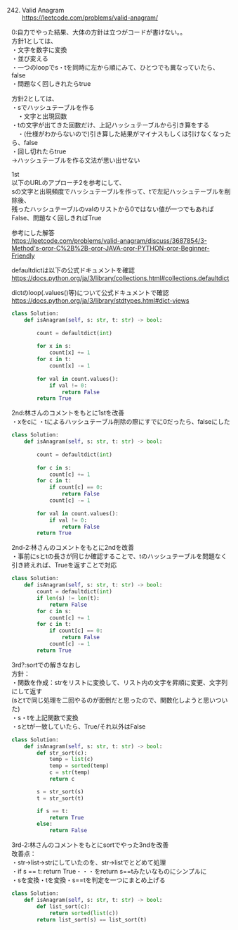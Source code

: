 242. Valid Anagram   
https://leetcode.com/problems/valid-anagram/

0:自力でやった結果、大体の方針は立つがコードが書けない。。    
方針1としては、      
・文字を数字に変換   
・並び変える   
・一つのloopでs・tを同時に左から順にみて、ひとつでも異なっていたら、false   
・問題なく回しきれたらtrue   

方針2としては、    
・sでハッシュテーブルを作る      
　・文字と出現回数   
・tの文字が出てきた回数だけ、上記ハッシュテーブルから引き算をする   
　・(仕様がわからないので)引き算した結果がマイナスもしくは引けなくなったら、false   
・回し切れたらtrue   
→ハッシュテーブルを作る文法が思い出せない   

1st   
以下のURLのアプローチ2を参考にして、      
sの文字と出現頻度でハッシュテーブルを作って、tで左記ハッシュテーブルを削除後、   
残ったハッシュテーブルのvalのリストから0ではない値が一つでもあればFalse、問題なく回しきればTrue   

参考にした解答   
https://leetcode.com/problems/valid-anagram/discuss/3687854/3-Method's-oror-C%2B%2B-oror-JAVA-oror-PYTHON-oror-Beginner-Friendly   

defaultdictは以下の公式ドキュメントを確認   
https://docs.python.org/ja/3/library/collections.html#collections.defaultdict   

dictのloop(.values()等)について公式ドキュメントで確認   
https://docs.python.org/ja/3/library/stdtypes.html#dict-views   


```python
class Solution:
    def isAnagram(self, s: str, t: str) -> bool:
        
        count = defaultdict(int)
        
        for x in s:
            count[x] += 1
        for x in t:
            count[x] -= 1
            
        for val in count.values():
            if val != 0:
                return False
        return True

```

2nd:林さんのコメントをもとに1stを改善   
・xをcに
・tによるハッシュテーブル削除の際にすでに0だったら、falseにした
```python
class Solution:
    def isAnagram(self, s: str, t: str) -> bool:
        
        count = defaultdict(int)
        
        for c in s:
            count[c] += 1
        for c in t:
            if count[c] == 0:
                return False
            count[c] -= 1
            
        for val in count.values():
            if val != 0:
                return False
        return True

```
2nd-2:林さんのコメントをもとに2ndを改善   
・事前にsとtの長さが同じか確認することで、tのハッシュテーブルを問題なく引き終えれば、Trueを返すことで対応         
```python
class Solution:
    def isAnagram(self, s: str, t: str) -> bool:
        count = defaultdict(int)
        if len(s) != len(t):
            return False
        for c in s:
            count[c] += 1
        for c in t:
            if count[c] == 0:
                return False
            count[c] -= 1
        return True

```

3rd?:sortでの解きなおし   
方針：   
・関数を作成：strをリストに変換して、リスト内の文字を昇順に変更、文字列にして返す   
(sとtで同じ処理を二回やるのが面倒だと思ったので、関数化しようと思いついた)      
・s・tを上記関数で変換   
・sとtが一致していたら、True/それ以外はFalse
```python
class Solution:
    def isAnagram(self, s: str, t: str) -> bool:
        def str_sort(c):
            temp = list(c)
            temp = sorted(temp)
            c = str(temp)
            return c

        s = str_sort(s)
        t = str_sort(t)

        if s == t:
            return True
        else:
            return False

```

3rd-2:林さんのコメントをもとにsortでやった3ndを改善     
改善点：   
・str→list→strにしていたのを、str→listでとどめて処理   
・if s == t: return True・・・をreturn s==tみたいなものにシンプルに   
・sを変換・tを変換・s==tを判定を一つにまとめ上げる
```python
class Solution:
    def isAnagram(self, s: str, t: str) -> bool:
        def list_sort(c):
            return sorted(list(c))
        return list_sort(s) == list_sort(t)

```
